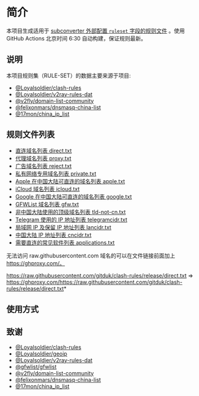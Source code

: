 # 简介

本项目生成适用于 [subconverter 外部配置 `ruleset` 字段的规则文件](https://github.com/tindy2013/subconverter/blob/master/README-cn.md#%E5%A4%96%E9%83%A8%E9%85%8D%E7%BD%AE) 。使用 GitHub Actions 北京时间 6:30 自动构建，保证规则最新。

## 说明

本项目规则集（RULE-SET）的数据主要来源于项目:
- [@Loyalsoldier/clash-rules](https://github.com/Loyalsoldier/clash-rules)
- [@Loyalsoldier/v2ray-rules-dat](https://github.com/Loyalsoldier/v2ray-rules-dat) 
- [@v2fly/domain-list-community](https://github.com/v2fly/domain-list-community)
- [@felixonmars/dnsmasq-china-list](https://github.com/felixonmars/dnsmasq-china-list)
- [@17mon/china_ip_list](https://github.com/17mon/china_ip_list)

## 规则文件列表

- [直连域名列表 direct.txt](https://raw.githubusercontent.com/gitduk/clash-rules/release/direct.txt)
- [代理域名列表 proxy.txt](https://raw.githubusercontent.com/gitduk/clash-rules/release/proxy.txt)
- [广告域名列表 reject.txt](https://raw.githubusercontent.com/gitduk/clash-rules/release/reject.txt)
- [私有网络专用域名列表 private.txt](https://raw.githubusercontent.com/gitduk/clash-rules/release/private.txt)
- [Apple 在中国大陆可直连的域名列表 apple.txt](https://raw.githubusercontent.com/gitduk/clash-rules/release/apple.txt)
- [iCloud 域名列表 icloud.txt](https://raw.githubusercontent.com/gitduk/clash-rules/release/icloud.txt)
- [Google 在中国大陆可直连的域名列表 google.txt](https://raw.githubusercontent.com/gitduk/clash-rules/release/google.txt)
- [GFWList 域名列表 gfw.txt](https://raw.githubusercontent.com/gitduk/clash-rules/release/gfw.txt)
- [非中国大陆使用的顶级域名列表 tld-not-cn.txt](https://raw.githubusercontent.com/gitduk/clash-rules/release/tld-not-cn.txt)
- [Telegram 使用的 IP 地址列表 telegramcidr.txt](https://raw.githubusercontent.com/gitduk/clash-rules/release/telegramcidr.txt)
- [局域网 IP 及保留 IP 地址列表 lancidr.txt](https://raw.githubusercontent.com/gitduk/clash-rules/release/lancidr.txt)
- [中国大陆 IP 地址列表 cncidr.txt](https://raw.githubusercontent.com/gitduk/clash-rules/release/cncidr.txt)
- [需要直连的常见软件列表 applications.txt](https://raw.githubusercontent.com/gitduk/clash-rules/release/applications.txt)

无法访问 raw.githubusercontent.com 域名的可以在文件链接前面加上 https://ghproxy.com/。

https://raw.githubusercontent.com/gitduk/clash-rules/release/direct.txt => https://ghproxy.com/https://raw.githubusercontent.com/gitduk/clash-rules/release/direct.txt*

## 使用方式

## 致谢

- [@Loyalsoldier/clash-rules](https://github.com/Loyalsoldier/clash-rules)
- [@Loyalsoldier/geoip](https://github.com/Loyalsoldier/geoip)
- [@Loyalsoldier/v2ray-rules-dat](https://github.com/Loyalsoldier/v2ray-rules-dat)
- [@gfwlist/gfwlist](https://github.com/gfwlist/gfwlist)
- [@v2fly/domain-list-community](https://github.com/v2fly/domain-list-community)
- [@felixonmars/dnsmasq-china-list](https://github.com/felixonmars/dnsmasq-china-list)
- [@17mon/china_ip_list](https://github.com/17mon/china_ip_list)
